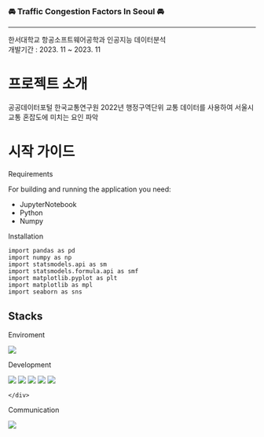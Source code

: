 ### 🚘 Traffic Congestion Factors In Seoul 🚘
____________________________________________________________
한서대학교 항공소프트웨어공학과 인공지능 데이터분석
<br>
개발기간 : 2023. 11 ~ 2023. 11

# 프로젝트 소개
공공데이터포털 한국교통연구원 2022년 행정구역단위 교통 데이터를 사용하여 서울시 교통 혼잡도에 미치는 요인 파악


# 시작 가이드
Requirements

For building and running the application you need:

- JupyterNotebook
- Python
- Numpy

Installation

    import pandas as pd
    import numpy as np
    import statsmodels.api as sm
    import statsmodels.formula.api as smf
    import matplotlib.pyplot as plt
    import matplotlib as mpl
    import seaborn as sns


## Stacks
Enviroment
    <div>
        <img src="https://img.shields.io/badge/Jupyter-F37626?style=flat-square&logo=Jupyter&logoColor=white">  
    </div>
    
    
Development
    <div>
        <img src="https://img.shields.io/badge/python-3776AB?style=flat-square&logo=python&logoColor=white">
        <img src="https://img.shields.io/badge/pandas-150458?style=flat-square&logo=python&logoColor=white"> 
        <img src="https://img.shields.io/badge/statsmodels-150458?style=flat-square&logoColor=white"> 
        <img src="https://img.shields.io/badge/matplotlib-150458?style=flat-square&logoColor=white"> 
        <img src="https://img.shields.io/badge/seaborn-150458?style=flat-square&logoColor=white"> 
        
    </div>
Communication
    <div>
        <img src="https://img.shields.io/badge/notion-000000?style=flat-square&logo=Notion&logoColor=white"> 
    </div>
